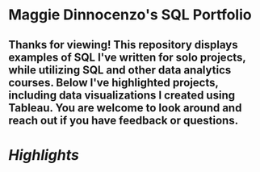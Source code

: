 # Maggie Dinnocenzo's SQL Portfolio

## Thanks for viewing! This repository displays examples of SQL I've written for solo projects, while utilizing SQL and other data analytics courses. Below I've highlighted projects, including data visualizations I created using Tableau. You are welcome to look around and reach out if you have feedback or questions.

# *Highlights*
